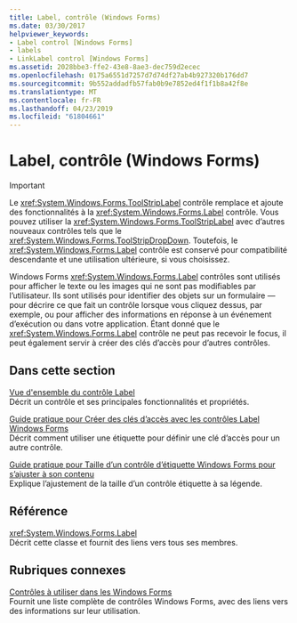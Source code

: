 ```yaml
---
title: Label, contrôle (Windows Forms)
ms.date: 03/30/2017
helpviewer_keywords:
- Label control [Windows Forms]
- labels
- LinkLabel control [Windows Forms]
ms.assetid: 2028bbe3-ffe2-43e8-8ae3-dec759d2ecec
ms.openlocfilehash: 0175a6551d7257d7d74df27ab4b927320b176dd7
ms.sourcegitcommit: 9b552addadfb57fab0b9e7852ed4f1f1b8a42f8e
ms.translationtype: MT
ms.contentlocale: fr-FR
ms.lasthandoff: 04/23/2019
ms.locfileid: "61804661"
---
```

# <a name="label-control-windows-forms"></a>Label, contrôle (Windows Forms)
> [!IMPORTANT]
>  Le <xref:System.Windows.Forms.ToolStripLabel> contrôle remplace et ajoute des fonctionnalités à la <xref:System.Windows.Forms.Label> contrôle. Vous pouvez utiliser la <xref:System.Windows.Forms.ToolStripLabel> avec d’autres nouveaux contrôles tels que le <xref:System.Windows.Forms.ToolStripDropDown>. Toutefois, le <xref:System.Windows.Forms.Label> contrôle est conservé pour compatibilité descendante et une utilisation ultérieure, si vous choisissez.  
  
 Windows Forms <xref:System.Windows.Forms.Label> contrôles sont utilisés pour afficher le texte ou les images qui ne sont pas modifiables par l’utilisateur. Ils sont utilisés pour identifier des objets sur un formulaire — pour décrire ce que fait un contrôle lorsque vous cliquez dessus, par exemple, ou pour afficher des informations en réponse à un événement d’exécution ou dans votre application. Étant donné que le <xref:System.Windows.Forms.Label> contrôle ne peut pas recevoir le focus, il peut également servir à créer des clés d’accès pour d’autres contrôles.  
  
## <a name="in-this-section"></a>Dans cette section  
 [Vue d'ensemble du contrôle Label](label-control-overview-windows-forms.md)  
 Décrit un contrôle et ses principales fonctionnalités et propriétés.  
  
 [Guide pratique pour Créer des clés d’accès avec les contrôles Label Windows Forms](how-to-create-access-keys-with-windows-forms-label-controls.md)  
 Décrit comment utiliser une étiquette pour définir une clé d’accès pour un autre contrôle.  
  
 [Guide pratique pour Taille d’un contrôle d’étiquette Windows Forms pour s’ajuster à son contenu](how-to-size-a-windows-forms-label-control-to-fit-its-contents.md)  
 Explique l’ajustement de la taille d’un contrôle étiquette à sa légende.  
  
## <a name="reference"></a>Référence  
 <xref:System.Windows.Forms.Label>  
 Décrit cette classe et fournit des liens vers tous ses membres.  
  
## <a name="related-sections"></a>Rubriques connexes  
 [Contrôles à utiliser dans les Windows Forms](controls-to-use-on-windows-forms.md)  
 Fournit une liste complète de contrôles Windows Forms, avec des liens vers des informations sur leur utilisation.
